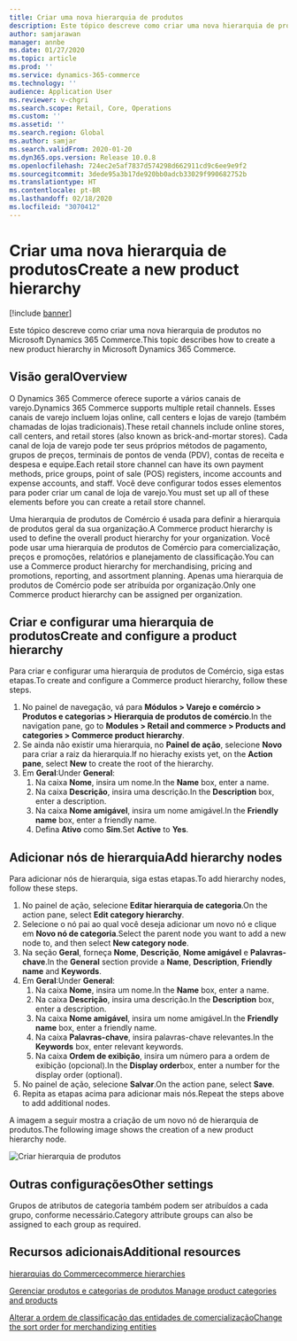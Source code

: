 ```yaml
---
title: Criar uma nova hierarquia de produtos
description: Este tópico descreve como criar uma nova hierarquia de produtos no Microsoft Dynamics 365 Commerce.
author: samjarawan
manager: annbe
ms.date: 01/27/2020
ms.topic: article
ms.prod: ''
ms.service: dynamics-365-commerce
ms.technology: ''
audience: Application User
ms.reviewer: v-chgri
ms.search.scope: Retail, Core, Operations
ms.custom: ''
ms.assetid: ''
ms.search.region: Global
ms.author: samjar
ms.search.validFrom: 2020-01-20
ms.dyn365.ops.version: Release 10.0.8
ms.openlocfilehash: 724ec2e5af7837d574298d662911cd9c6ee9e9f2
ms.sourcegitcommit: 3dede95a3b17de920bb0adcb33029f990682752b
ms.translationtype: HT
ms.contentlocale: pt-BR
ms.lasthandoff: 02/18/2020
ms.locfileid: "3070412"
---
```

# <a name="create-a-new-product-hierarchy"></a><span data-ttu-id="0ff1b-103">Criar uma nova hierarquia de produtos</span><span class="sxs-lookup"><span data-stu-id="0ff1b-103">Create a new product hierarchy</span></span>


[!include [banner](includes/banner.md)]

<span data-ttu-id="0ff1b-104">Este tópico descreve como criar uma nova hierarquia de produtos no Microsoft Dynamics 365 Commerce.</span><span class="sxs-lookup"><span data-stu-id="0ff1b-104">This topic describes how to create a new product hierarchy in Microsoft Dynamics 365 Commerce.</span></span>

## <a name="overview"></a><span data-ttu-id="0ff1b-105">Visão geral</span><span class="sxs-lookup"><span data-stu-id="0ff1b-105">Overview</span></span>

<span data-ttu-id="0ff1b-106">O Dynamics 365 Commerce oferece suporte a vários canais de varejo.</span><span class="sxs-lookup"><span data-stu-id="0ff1b-106">Dynamics 365 Commerce supports multiple retail channels.</span></span> <span data-ttu-id="0ff1b-107">Esses canais de varejo incluem lojas online, call centers e lojas de varejo (também chamadas de lojas tradicionais).</span><span class="sxs-lookup"><span data-stu-id="0ff1b-107">These retail channels include online stores, call centers, and retail stores (also known as brick-and-mortar stores).</span></span> <span data-ttu-id="0ff1b-108">Cada canal de loja de varejo pode ter seus próprios métodos de pagamento, grupos de preços, terminais de pontos de venda (PDV), contas de receita e despesa e equipe.</span><span class="sxs-lookup"><span data-stu-id="0ff1b-108">Each retail store channel can have its own payment methods, price groups, point of sale (POS) registers, income accounts and expense accounts, and staff.</span></span> <span data-ttu-id="0ff1b-109">Você deve configurar todos esses elementos para poder criar um canal de loja de varejo.</span><span class="sxs-lookup"><span data-stu-id="0ff1b-109">You must set up all of these elements before you can create a retail store channel.</span></span> 

<span data-ttu-id="0ff1b-110">Uma hierarquia de produtos de Comércio é usada para definir a hierarquia de produtos geral da sua organização.</span><span class="sxs-lookup"><span data-stu-id="0ff1b-110">A Commerce product hierarchy is used to define the overall product hierarchy for your organization.</span></span> <span data-ttu-id="0ff1b-111">Você pode usar uma hierarquia de produtos de Comércio para comercialização, preços e promoções, relatórios e planejamento de classificação.</span><span class="sxs-lookup"><span data-stu-id="0ff1b-111">You can use a Commerce product hierarchy for merchandising, pricing and promotions, reporting, and assortment planning.</span></span> <span data-ttu-id="0ff1b-112">Apenas uma hierarquia de produtos de Comércio pode ser atribuída por organização.</span><span class="sxs-lookup"><span data-stu-id="0ff1b-112">Only one Commerce product hierarchy can be assigned per organization.</span></span>

## <a name="create-and-configure-a-product-hierarchy"></a><span data-ttu-id="0ff1b-113">Criar e configurar uma hierarquia de produtos</span><span class="sxs-lookup"><span data-stu-id="0ff1b-113">Create and configure a product hierarchy</span></span>

<span data-ttu-id="0ff1b-114">Para criar e configurar uma hierarquia de produtos de Comércio, siga estas etapas.</span><span class="sxs-lookup"><span data-stu-id="0ff1b-114">To create and configure a Commerce product hierarchy, follow these steps.</span></span>

1. <span data-ttu-id="0ff1b-115">No painel de navegação, vá para **Módulos \> Varejo e comércio \> Produtos e categorias \> Hierarquia de produtos de comércio**.</span><span class="sxs-lookup"><span data-stu-id="0ff1b-115">In the navigation pane, go to **Modules \> Retail and commerce \> Products and categories \> Commerce product hierarchy**.</span></span>
1. <span data-ttu-id="0ff1b-116">Se ainda não existir uma hierarquia, no **Painel de ação**, selecione **Novo** para criar a raiz da hierarquia.</span><span class="sxs-lookup"><span data-stu-id="0ff1b-116">If no hierachy exists yet, on the **Action pane**, select **New** to create the root of the hierarchy.</span></span>
1. <span data-ttu-id="0ff1b-117">Em **Geral**:</span><span class="sxs-lookup"><span data-stu-id="0ff1b-117">Under **General**:</span></span>
    1. <span data-ttu-id="0ff1b-118">Na caixa **Nome**, insira um nome.</span><span class="sxs-lookup"><span data-stu-id="0ff1b-118">In the **Name** box, enter a name.</span></span>
    1. <span data-ttu-id="0ff1b-119">Na caixa **Descrição**, insira uma descrição.</span><span class="sxs-lookup"><span data-stu-id="0ff1b-119">In the **Description** box, enter a description.</span></span>
    1. <span data-ttu-id="0ff1b-120">Na caixa **Nome amigável**, insira um nome amigável.</span><span class="sxs-lookup"><span data-stu-id="0ff1b-120">In the **Friendly name** box, enter a friendly name.</span></span>
    1. <span data-ttu-id="0ff1b-121">Defina **Ativo** como **Sim**.</span><span class="sxs-lookup"><span data-stu-id="0ff1b-121">Set **Active** to **Yes**.</span></span>

## <a name="add-hierarchy-nodes"></a><span data-ttu-id="0ff1b-122">Adicionar nós de hierarquia</span><span class="sxs-lookup"><span data-stu-id="0ff1b-122">Add hierarchy nodes</span></span>

<span data-ttu-id="0ff1b-123">Para adicionar nós de hierarquia, siga estas etapas.</span><span class="sxs-lookup"><span data-stu-id="0ff1b-123">To add hierarchy nodes, follow these steps.</span></span>

1. <span data-ttu-id="0ff1b-124">No painel de ação, selecione **Editar hierarquia de categoria**.</span><span class="sxs-lookup"><span data-stu-id="0ff1b-124">On the action pane, select **Edit category hierarchy**.</span></span>
1. <span data-ttu-id="0ff1b-125">Selecione o nó pai ao qual você deseja adicionar um novo nó e clique em **Novo nó de categoria**.</span><span class="sxs-lookup"><span data-stu-id="0ff1b-125">Select the parent node you want to add a new node to, and then select **New category node**.</span></span>
1. <span data-ttu-id="0ff1b-126">Na seção **Geral**, forneça **Nome**, **Descrição**, **Nome amigável** e **Palavras-chave**.</span><span class="sxs-lookup"><span data-stu-id="0ff1b-126">In the **General** section provide a **Name**, **Description**, **Friendly name** and **Keywords**.</span></span>
1. <span data-ttu-id="0ff1b-127">Em **Geral**:</span><span class="sxs-lookup"><span data-stu-id="0ff1b-127">Under **General**:</span></span>
    1. <span data-ttu-id="0ff1b-128">Na caixa **Nome**, insira um nome.</span><span class="sxs-lookup"><span data-stu-id="0ff1b-128">In the **Name** box, enter a name.</span></span>
    1. <span data-ttu-id="0ff1b-129">Na caixa **Descrição**, insira uma descrição.</span><span class="sxs-lookup"><span data-stu-id="0ff1b-129">In the **Description** box, enter a description.</span></span>
    1. <span data-ttu-id="0ff1b-130">Na caixa **Nome amigável**, insira um nome amigável.</span><span class="sxs-lookup"><span data-stu-id="0ff1b-130">In the **Friendly name** box, enter a friendly name.</span></span>
    1. <span data-ttu-id="0ff1b-131">Na caixa **Palavras-chave**, insira palavras-chave relevantes.</span><span class="sxs-lookup"><span data-stu-id="0ff1b-131">In the **Keywords** box, enter relevant keywords.</span></span>
    1. <span data-ttu-id="0ff1b-132">Na caixa **Ordem de exibição**, insira um número para a ordem de exibição (opcional).</span><span class="sxs-lookup"><span data-stu-id="0ff1b-132">In the **Display order**box, enter a number for the display order (optional).</span></span>
1. <span data-ttu-id="0ff1b-133">No painel de ação, selecione **Salvar**.</span><span class="sxs-lookup"><span data-stu-id="0ff1b-133">On the action pane, select **Save**.</span></span>
1. <span data-ttu-id="0ff1b-134">Repita as etapas acima para adicionar mais nós.</span><span class="sxs-lookup"><span data-stu-id="0ff1b-134">Repeat the steps above to add additional nodes.</span></span>

<span data-ttu-id="0ff1b-135">A imagem a seguir mostra a criação de um novo nó de hierarquia de produtos.</span><span class="sxs-lookup"><span data-stu-id="0ff1b-135">The following image shows the creation of a new product hierarchy node.</span></span>

![Criar hierarquia de produtos](media/create-product-hierarchy.png)

## <a name="other-settings"></a><span data-ttu-id="0ff1b-137">Outras configurações</span><span class="sxs-lookup"><span data-stu-id="0ff1b-137">Other settings</span></span>

<span data-ttu-id="0ff1b-138">Grupos de atributos de categoria também podem ser atribuídos a cada grupo, conforme necessário.</span><span class="sxs-lookup"><span data-stu-id="0ff1b-138">Category attribute groups can also be assigned to each group as required.</span></span>  

## <a name="additional-resources"></a><span data-ttu-id="0ff1b-139">Recursos adicionais</span><span class="sxs-lookup"><span data-stu-id="0ff1b-139">Additional resources</span></span>

[<span data-ttu-id="0ff1b-140">hierarquias do Commerce</span><span class="sxs-lookup"><span data-stu-id="0ff1b-140">commerce hierarchies</span></span>](retail-hierarchies.md)

[<span data-ttu-id="0ff1b-141">Gerenciar produtos e categorias de produtos </span><span class="sxs-lookup"><span data-stu-id="0ff1b-141">Manage product categories and products </span></span>](category-management-product-creation.md)

[<span data-ttu-id="0ff1b-142">Alterar a ordem de classificação das entidades de comercialização</span><span class="sxs-lookup"><span data-stu-id="0ff1b-142">Change the sort order for merchandizing entities</span></span>](custom-order-categories-nav-retail-prod-hierarchy.md)

